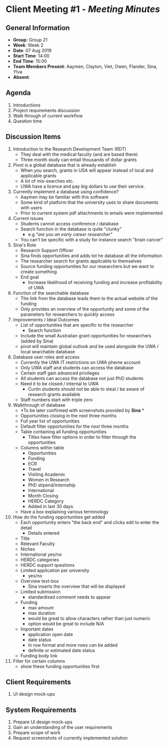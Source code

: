 # **Client Meeting #1** - *Meeting Minutes*

## General Information
 - **Group**: Group 21
 - **Week**: Week 2
 - **Date**: 07 Aug 2019
 - **Start Time**: 14:00
 - **End Time**: 15:00
 - **Team Members Present**: Aaymen, Clayton, Viet, Owen, Flander, Sina, Ylva
 - **Absent**:

## Agenda
 1. Introductions
 2. Project requirements discussion
 3. Walk through of current workflow
 4. Question time


## Discussion Items
 1. Introduction to the Research Development Team (RDT)
    - They deal with the medical faculty (and are based there)
    - Three month study can entail thousands of dollar grants
 2. Pivot is a global database that is already establish
    - When you search, grants in USA will appear instead of local and applicable grants
    - A lot of mis-searches etc.
    - UWA have a licence and pay big dollars to use their service.
 3. Currently implement a database using confidence?
    - Aaymen may be familiar with this software
    - Some kind of platform that the university uses to share documents with users
    - Prior to current system pdf attachments to emails were implemented
 4. Current issues
    - Students cannot access conference / database
    - Search function in the database is quite "clunky"
      - e.g *"are you an early career researcher"*
    - You can't be specific with a study for instance search "brain cancer"
 5. Sina's Role
    - Research Support Officer
    - Sina finds opportunities and adds tot he database all the information
    - The researcher search for grants applicable to themselves
    - Source funding opportunities for our researchers but we want to create something
    - End goal
      - Increase likelihood of receiving funding and increase profitability of UWA
 6. Function of the searchable database
    - The link from the database leads them to the actual website of the funding
    - Only provides an overview of the opportunity and some of the parameters for researchers to _quickly_ access
 7. Improvements / Ideal Outcomes
    - List of opportunities that are specific to the researcher
      - Search function
    - Include the small Australian grant opportunities for researchers (added by Sina)
    - pivot will maintain global outlook and be used alongside the UWA / local searchable database
 8. Database user roles and access
    - Currently the UWA IT restrictions on UWA pheme account
    - Only UWA staff and students can access the database
    - Certain staff gain advanced privileges
    - All students can access the database not just PhD students
    - Need it to be closed / internal to UWA
      - Curtin students should not be able to steal / be aware of research grants available
    - Staff numbers start with triple zero
 9. Walkthrough of database
    - *To be later confirmed with screenshots provided by **Sina** *
    - Opportunities closing in the next three months
    - Full year list of opportunities
    - Default filter opportunities for the next three months
    - Table containing all funding opportunities
      - Titles have filter options in order to filter through the opportunities
    - Columns within table
      - Opportunities
      - Funding
      - ECR
      - Travel
      - Visiting Academic
      - Women in Research
      - PhD stipend/internship
      - International
      - Month Closing
      - HERDC Category
      - Added in last 30 days
    - Have a box explaining various terminology
 10. How do the funding opportunities get added
     - Each opportunity enters "the back end" and clicks edit to enter the detail
       - Details entered
     - Title
     - Relevant Faculty
     - Niches
     - International yes/no
     - HERDC categories
     - HERDC support questions
     - Limited application per university
       - yes/no
     - Overview text-box
       - Sina inserts the overview that will be displayed
     - Limited submission
       - standardised comment needs to appear
     - Funding
       - max amount
       - max duration
       - would be great to allow characters rather than just numeric
       - option would be great to include N/A
     - Important dates
       - application open date
       - date status
       - In row format and more rows can be added
       - definite or estimated date status
     - Funding body link
 11. Filter for certain columns
     - show these funding opportunities first


## Client Requirements
 1. UI design mock-ups


## System Requirements
 1. Prepare UI design mock-ups
 2. Gain an understanding of the user requirements
 3. Prepare scope of work
 4. Request screenshots of currently implemented solution
